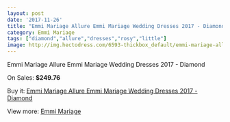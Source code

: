 ```yaml
---
layout: post
date: '2017-11-26'
title: "Emmi Mariage Allure Emmi Mariage Wedding Dresses 2017 - Diamond"
category: Emmi Mariage
tags: ["diamond","allure","dresses","rosy","little"]
image: http://img.hectodress.com/6593-thickbox_default/emmi-mariage-allure-emmi-mariage-wedding-dresses-2013-diamond.jpg
---
```

Emmi Mariage Allure Emmi Mariage Wedding Dresses 2017 - Diamond

On Sales: **$249.76**
<a href="https://www.hectodress.com/emmi-mariage/3273-emmi-mariage-allure-emmi-mariage-wedding-dresses-2013-diamond.html"><amp-img layout="responsive" width="600" height="600" src="//img.hectodress.com/6593-thickbox_default/emmi-mariage-allure-emmi-mariage-wedding-dresses-2013-diamond.jpg" alt="Emmi Mariage Allure Emmi Mariage Wedding Dresses 2017 - Diamond 0" /></a>

Buy it: [Emmi Mariage Allure Emmi Mariage Wedding Dresses 2017 - Diamond](https://www.hectodress.com/emmi-mariage/3273-emmi-mariage-allure-emmi-mariage-wedding-dresses-2013-diamond.html "Emmi Mariage Allure Emmi Mariage Wedding Dresses 2017 - Diamond")

View more: [Emmi Mariage](https://www.hectodress.com/57-emmi-mariage "Emmi Mariage")